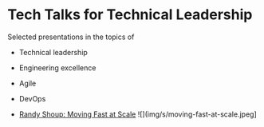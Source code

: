 # Tech Talks for Technical Leadership


Selected presentations in the topics of

* Technical leadership
* Engineering excellence
* Agile
* DevOps


* [Randy Shoup: Moving Fast at Scale](moving-fast-at-scale) ![](img/s/moving-fast-at-scale.jpeg]

